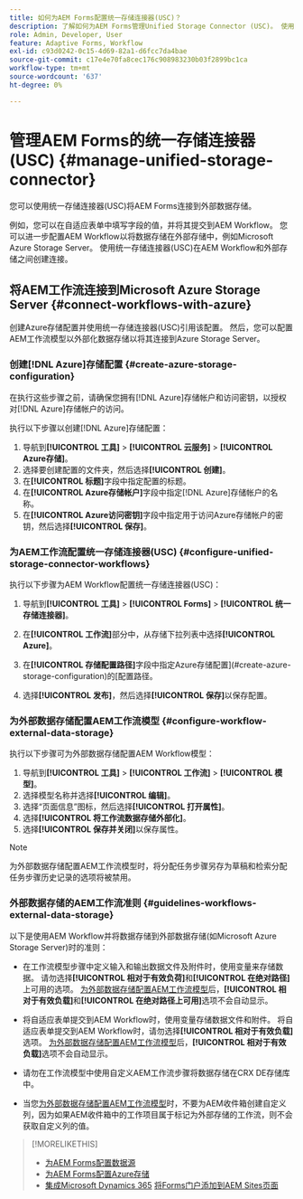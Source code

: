 ```yaml
---
title: 如何为AEM Forms配置统一存储连接器(USC)？
description: 了解如何为AEM Forms管理Unified Storage Connector (USC)。 使用统一存储连接器(USC)将AEM Forms连接到外部数据存储。
role: Admin, Developer, User
feature: Adaptive Forms, Workflow
exl-id: c93d0242-0c15-4d69-82a1-d6fcc7da4bae
source-git-commit: c17e4e70fa8cec176c908983230b03f2899bc1ca
workflow-type: tm+mt
source-wordcount: '637'
ht-degree: 0%

---
```


# 管理AEM Forms的统一存储连接器(USC) {#manage-unified-storage-connector}

您可以使用统一存储连接器(USC)将AEM Forms连接到外部数据存储。

例如，您可以在自适应表单中填写字段的值，并将其提交到AEM Workflow。 您可以进一步配置AEM Workflow以将数据存储在外部存储中，例如Microsoft Azure Storage Server。 使用统一存储连接器(USC)在AEM Workflow和外部存储之间创建连接。

## 将AEM工作流连接到Microsoft Azure Storage Server {#connect-workflows-with-azure}

创建Azure存储配置并使用统一存储连接器(USC)引用该配置。 然后，您可以配置AEM工作流模型以外部化数据存储以将其连接到Azure Storage Server。

### 创建[!DNL Azure]存储配置 {#create-azure-storage-configuration}

在执行这些步骤之前，请确保您拥有[!DNL Azure]存储帐户和访问密钥，以授权对[!DNL Azure]存储帐户的访问。

执行以下步骤以创建[!DNL Azure]存储配置：

1. 导航到&#x200B;**[!UICONTROL 工具]** > **[!UICONTROL 云服务]** > **[!UICONTROL Azure存储]**。
1. 选择要创建配置的文件夹，然后选择&#x200B;**[!UICONTROL 创建]**。
1. 在&#x200B;**[!UICONTROL 标题]**&#x200B;字段中指定配置的标题。
1. 在&#x200B;**[!UICONTROL Azure存储帐户]**&#x200B;字段中指定[!DNL Azure]存储帐户的名称。
1. 在&#x200B;**[!UICONTROL Azure访问密钥]**&#x200B;字段中指定用于访问Azure存储帐户的密钥，然后选择&#x200B;**[!UICONTROL 保存]**。

### 为AEM工作流配置统一存储连接器(USC) {#configure-unified-storage-connector-workflows}

执行以下步骤为AEM Workflow配置统一存储连接器(USC)：

1. 导航到&#x200B;**[!UICONTROL 工具]** > **[!UICONTROL Forms]** > **[!UICONTROL 统一存储连接器]**。

1. 在&#x200B;**[!UICONTROL 工作流]**&#x200B;部分中，从存储下拉列表中选择&#x200B;**[!UICONTROL Azure]**。
1. 在&#x200B;**[!UICONTROL 存储配置路径]**&#x200B;字段中指定Azure存储配置](#create-azure-storage-configuration)的[配置路径。
1. 选择&#x200B;**[!UICONTROL 发布]**，然后选择&#x200B;**[!UICONTROL 保存]**&#x200B;以保存配置。

### 为外部数据存储配置AEM工作流模型 {#configure-workflow-external-data-storage}

执行以下步骤可为外部数据存储配置AEM Workflow模型：

1. 导航到&#x200B;**[!UICONTROL 工具]** > **[!UICONTROL 工作流]** > **[!UICONTROL 模型]**。
1. 选择模型名称并选择&#x200B;**[!UICONTROL 编辑]**。
1. 选择“页面信息”图标，然后选择&#x200B;**[!UICONTROL 打开属性]**。
1. 选择&#x200B;**[!UICONTROL 将工作流数据存储外部化]**。
1. 选择&#x200B;**[!UICONTROL 保存并关闭]**&#x200B;以保存属性。

>[!NOTE]
>
>为外部数据存储配置AEM工作流模型时，将分配任务步骤另存为草稿和检索分配任务步骤历史记录的选项将被禁用。

### 外部数据存储的AEM工作流准则 {#guidelines-workflows-external-data-storage}

以下是使用AEM Workflow并将数据存储到外部数据存储(如Microsoft Azure Storage Server)时的准则：

* 在工作流模型步骤中定义输入和输出数据文件及附件时，使用变量来存储数据。 请勿选择&#x200B;**[!UICONTROL 相对于有效负荷]**&#x200B;和&#x200B;**[!UICONTROL 在绝对路径]**&#x200B;上可用的选项。 [为外部数据存储配置AEM工作流模型](#configure-workflow-external-data-storage)后，**[!UICONTROL 相对于有效负载]**&#x200B;和&#x200B;**[!UICONTROL 在绝对路径上可用]**&#x200B;选项不会自动显示。

* 将自适应表单提交到AEM Workflow时，使用变量存储数据文件和附件。 将自适应表单提交到AEM Workflow时，请勿选择&#x200B;**[!UICONTROL 相对于有效负载]**&#x200B;选项。 [为外部数据存储配置AEM工作流模型](#configure-workflow-external-data-storage)后，**[!UICONTROL 相对于有效负载]**&#x200B;选项不会自动显示。

* 请勿在工作流模型中使用自定义AEM工作流步骤将数据存储在CRX DE存储库中。

* 当您[为外部数据存储配置AEM工作流模型](#configure-workflow-external-data-storage)时，不要为AEM收件箱创建自定义列，因为如果AEM收件箱中的工作项目属于标记为外部存储的工作流，则不会获取自定义列的值。

>[!MORELIKETHIS]
>
>* [为AEM Forms配置数据源](/help/forms/configure-data-sources.md)
>* [为AEM Forms配置Azure存储](/help/forms/configure-azure-storage.md)
>* [集成Microsoft Dynamics 365](/help/forms/configure-msdynamics.md)
>  [将Forms门户添加到AEM Sites页面](/help/forms/configure-forms-portal.md)
